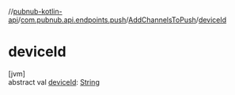 //[pubnub-kotlin-api](../../../index.md)/[com.pubnub.api.endpoints.push](../index.md)/[AddChannelsToPush](index.md)/[deviceId](device-id.md)

# deviceId

[jvm]\
abstract val [deviceId](device-id.md): [String](https://kotlinlang.org/api/core/kotlin-stdlib/kotlin/-string/index.html)

